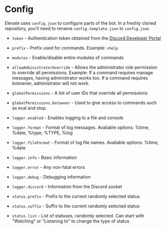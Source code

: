 ---
---

# Config

Elevate uses `config.json` to configure parts of the bot. In a freshly cloned repository, you'll need to rename `config.template.json` to `config.json`

- `token` - Authentication token obtained from the [Discord Developer Portal](https://discord.dev)
- `prefix` - Prefix used for commands. Example: `>help`

- `modules` - Enable/disable entire modules of commands

- `allowAdministratorOverride` - Allows the administrator role permission to override all permissions. Example: If a command requires manage messages, having administrator works too. If a command requires botowner, administrator will not work.
- `globalPermissions` - A list of user IDs that override all permissions
- `globalPermissions.botowner` - Used to give access to commands such as eval and stop.

- `logger.enabled` - Enables logging to a file and console
- `logger.format` - Format of log messages. Avaliable options: %time, %date, %type, %TYPE, %log
- `logger.fileFormat` - Format of log file names. Avaliable options: %time, %date

- `logger.info` - Basic information
- `logger.error` - Any non-fatal errors
- `logger.debug` - Debugging information
- `logger.discord` - Information from the Discord socket

- `status.prefix` - Prefix to the current randomly selected status
- `status.suffix` - Suffix to the current randomly selected status
- `status.list` - List of statuses, randomly selected. Can start with "Watching" or "Listening to" to change the type of status